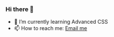 ### Hi there 👋

- 🌱 I’m currently learning Advanced CSS
- 📫 How to reach me: [Email me](mailto:avrajs.dev@gmail.com)
